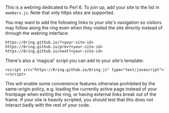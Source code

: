 This is a webring dedicated to Perl 6. To join up, add your site to the list
in `members.js`. Note that only https sites are supported.

You may want to add the following links to your site's navigation so visitors
may follow along the ring even when they visited the site directly instead of
through the webring interface:

    https://6ring.github.io/?<your-site-id>
    https://6ring.github.io/prev?<your-site-id>
    https://6ring.github.io/next?<your-site-id>

There's also a 'magical' script you can add to your site's template:

    <script src="https://6ring.github.io/6ring.js" type="text/javascript"></script>

This will enable some convenience features otherwise prohibited by the
same-origin policy, e.g. loading the currently active page instead of your
frontpage when exiting the ring, or having external links break out of the
frame. If your site is heavily scripted, you should test that this does not
interact badly with the rest of your code.
